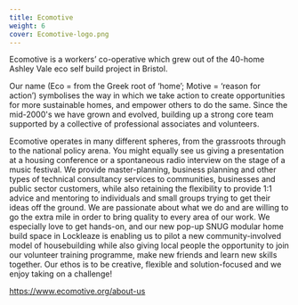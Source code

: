 ```yaml
---
title: Ecomotive
weight: 6
cover: Ecomotive-logo.png
---
```


Ecomotive is a workers’ co-operative which grew out of the 40-home Ashley Vale eco self build project in Bristol. 

<!--more-->

Our name (Eco = from the Greek root of ‘home’; Motive = ‘reason for action’) symbolises the way in which we take action to create opportunities for more sustainable homes, and empower others to do the same. Since the mid-2000&#39;s we have grown and evolved, building up a strong core team supported by a collective of professional associates and volunteers.

Ecomotive operates in many different spheres, from the grassroots through to the national policy arena. You might equally see us giving a presentation at a housing conference or a spontaneous radio interview on the stage of a music festival. We provide master-planning, business planning and other types of technical consultancy services to communities, businesses and public sector customers, while also retaining the flexibility to provide 1:1 advice and mentoring to individuals and small groups trying to get their ideas off the ground. We are passionate about what we do and are willing to go the extra mile in order to bring quality to every area of our work. We especially love to get hands-on, and our new pop-up SNUG modular home build space in Lockleaze is enabling us to pilot a new community-involved model of housebuilding while also giving local people the opportunity to join our volunteer training programme, make new friends and learn new skills together. Our ethos is to be creative, flexible and solution-focused and we enjoy taking on a challenge! 

https://www.ecomotive.org/about-us
